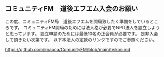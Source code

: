 ## コミュニティFM　道後エフエム入会のお願い
この度、コミュニティFM局　道後エフエムを開局致したく準備をしているところです。
コミュニティFM開局のためには法人格が必要でNPO法人を設立しようと思っています。
設立申請のためには最低10名の正会員が必要です。
是非入会して頂きたい次第です。
以下本法人の定款のリンクですのでご参照ください。

https://github.com/imaoca/ComunityFM/blob/main/teikan.md
